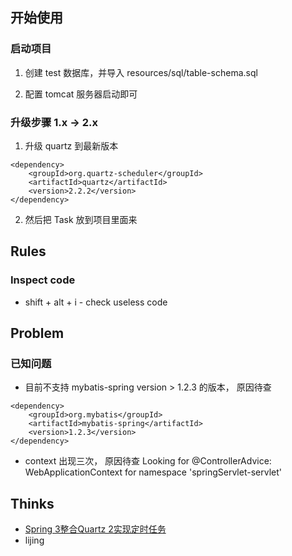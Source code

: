 ## 开始使用

### 启动项目

1. 创建 test 数据库，并导入 resources/sql/table-schema.sql

2. 配置 tomcat 服务器启动即可



### 升级步骤 1.x -> 2.x

1. 升级 quartz 到最新版本
```
<dependency>
    <groupId>org.quartz-scheduler</groupId>
    <artifactId>quartz</artifactId>
    <version>2.2.2</version>
</dependency>
```

2. 然后把 Task 放到项目里面来




## Rules

### Inspect code
- shift + alt + i - check useless code


## Problem

### 已知问题

- 目前不支持 mybatis-spring version > 1.2.3 的版本， 原因待查
```
<dependency>
    <groupId>org.mybatis</groupId>
    <artifactId>mybatis-spring</artifactId>
    <version>1.2.3</version>
</dependency>
```

- context 出现三次， 原因待查
Looking for @ControllerAdvice: WebApplicationContext for namespace 'springServlet-servlet'

## Thinks

- [Spring 3整合Quartz 2实现定时任务](http://www.dexcoder.com/selfly/article/308)
- lijing





